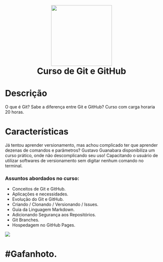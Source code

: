 <div align="center">
      <h1> <img src="https://i.imgur.com/16rU7yy.png" width="200px"><br/>Curso de Git e GitHub</h1>
     </div>


# Descrição
O que é Git? Sabe a diferença entre Git e GitHub? Curso com carga horaria 20 horas.

# Características
 Já tentou aprender versionamento, mas achou complicado ter que aprender dezenas de comandos e parâmetros? Gustavo Guanabara disponibiliza um curso prático, onde não descomplicando seu uso! Capacitando o usuário de utilizar softwares de versionamento sem digitar nenhum comando no terminal.


### Assuntos abordados no curso:
- Conceitos de Git e GitHub.
- Aplicações e necessidades.
- Evolução do Git e GitHub.
- Criando / Clonando / Versionando / Issues.
- Guia da Linguagem Markdown.
- Adicionando Segurança aos Repositórios.
- Git Branches.
- Hospedagem no GitHub Pages.


 
![](https://img.shields.io/badge/curso-em%20Andamento-green)
# #Gafanhoto.

      
<!-- </> with 💛 by readMD (https://readmd.itsvg.in) -->
    
